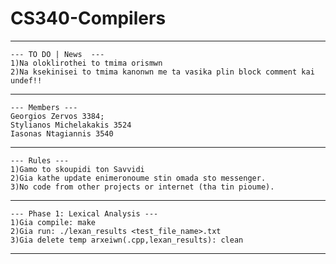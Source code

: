 # CS340-Compilers
---------------------------------
```
--- TO DO | News  ---
1)Na oloklirothei to tmima orismwn 
2)Na ksekinisei to tmima kanonwn me ta vasika plin block comment kai undef!!
```
---------------------------------
```
--- Members ---
Georgios Zervos 3384;
Stylianos Michelakakis 3524
Iasonas Ntagiannis 3540
```
---------------------------------
```
--- Rules ---
1)Gamo to skoupidi ton Savvidi
2)Gia kathe update enimeronoume stin omada sto messenger.
3)No code from other projects or internet (tha tin pioume).
```
---------------------------------
```
--- Phase 1: Lexical Analysis ---
1)Gia compile: make 
2)Gia run: ./lexan_results <test_file_name>.txt
3)Gia delete temp arxeiwn(.cpp,lexan_results): clean
```
---------------------------------
